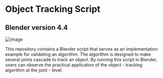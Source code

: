 # Object Tracking Script  
## Blender version 4.4
![image](https://github.com/user-attachments/assets/5166c8ee-d089-4b5d-8390-72fe12967948)

This repository contains a Blender script that serves as an implementation example for validating an algorithm. The algorithm is designed to make several joints cascade to track an object. By running this script in Blender, users can observe the practical application of the object - tracking algorithm at the joint - level. 
